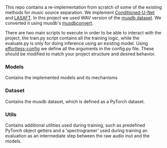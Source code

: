 This repo contains a re-implementation from scratch of some of the existing methods for music source separation. We implement [Conditioned-U-Net](https://arxiv.org/abs/1907.01277) and [LASAFT](https://arxiv.org/abs/2010.11631v2).
In this project we used WAV version of the [musdb dataset](https://sigsep.github.io/datasets/musdb.html). We converted it using musdb's [musdbconvert](https://pypi.org/project/musdb/).

There are two main scripts to execute in order to be able to interact with the project, the train.py script contains all the training logic, while the evaluate.py is only for doing inference using an existing model. Using [effortless-config](https://pypi.org/project/effortless-config/) we define all the arguments in the config.py file. These should be modified to match your project structure and desired behavior.

### Models
Contains the implemented models and its mechanisms

### Dataset
Contains the musdb dataset, which is defined as a PyTorch dataset.

### Utils
Contains additional utilities used during training, such as predefined PyTorch object getters and a 'spectrogramer' used during training an evaluation as an intermediate step between the raw audio inut and the models.
